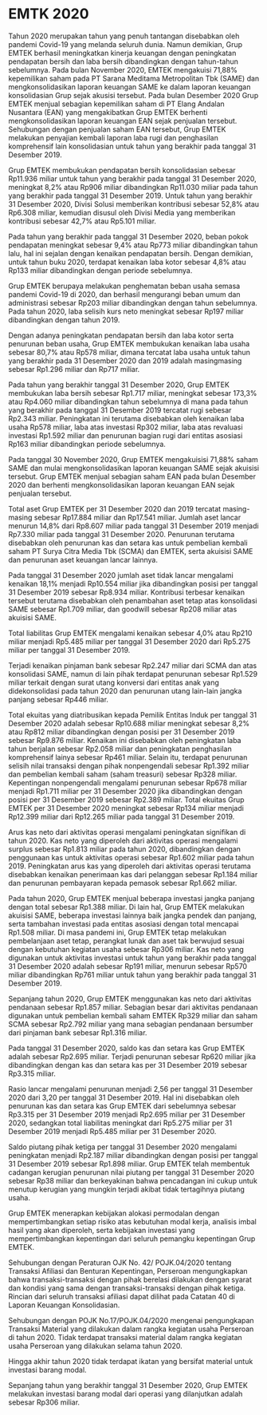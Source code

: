 # EMTK 2020

Tahun 2020 merupakan tahun yang penuh tantangan
disebabkan oleh pandemi Covid-19 yang melanda
seluruh dunia. Namun demikian, Grup EMTEK
berhasil meningkatkan kinerja keuangan dengan
peningkatan pendapatan bersih dan laba bersih
dibandingkan dengan tahun-tahun sebelumnya.
Pada bulan November 2020, EMTEK mengakuisi
71,88% kepemilikan saham pada PT Sarana Meditama
Metropolitan Tbk (SAME) dan mengkonsolidasikan
laporan keuangan SAME ke dalam laporan keuangan
konsolidasian Grup sejak akusisi tersebut. Pada bulan
Desember 2020 Grup EMTEK menjual sebagian
kepemilikan saham di PT Elang Andalan Nusantara
(EAN) yang mengakibatkan Grup EMTEK berhenti
mengkonsolidasikan laporan keuangan EAN sejak
penjualan tersebut. Sehubungan dengan penjualan
saham EAN tersebut, Grup EMTEK melakukan
penyajian kembali laporan laba rugi dan penghasilan
komprehensif lain konsolidasian untuk tahun yang
berakhir pada tanggal 31 Desember 2019.

Grup EMTEK membukukan pendapatan bersih
konsolidasian sebesar Rp11.936 miliar untuk
tahun yang berakhir pada tanggal 31 Desember
2020, meningkat 8,2% atau Rp906 miliar
dibandingkan Rp11.030 miliar pada tahun yang
berakhir pada tanggal 31 Desember 2019. Untuk
tahun yang berakhir 31 Desember 2020, Divisi
Solusi memberikan kontribusi sebesar 52,8% atau
Rp6.308 miliar, kemudian disusul oleh Divisi Media
yang memberikan kontribusi sebesar 42,7% atau
Rp5.101 miliar.

Pada tahun yang berakhir pada tanggal
31 Desember 2020, beban pokok pendapatan
meningkat sebesar 9,4% atau Rp773 miliar
dibandingkan tahun lalu, hal ini sejalan dengan
kenaikan pendapatan bersih. Dengan demikian,
untuk tahun buku 2020, terdapat kenaikan laba
kotor sebesar 4,8% atau Rp133 miliar dibandingkan
dengan periode sebelumnya.

Grup EMTEK berupaya melakukan penghematan
beban usaha semasa pandemi Covid-19 di 2020,
dan berhasil mengurangi beban umum dan
administrasi sebesar Rp203 miliar dibandingkan
dengan tahun sebelumnya. Pada tahun 2020, laba
selisih kurs neto meningkat sebesar Rp197 miliar
dibandingkan dengan tahun 2019.

Dengan adanya peningkatan pendapatan bersih
dan laba kotor serta penurunan beban usaha,
Grup EMTEK membukukan kenaikan laba usaha
sebesar 80,7% atau Rp578 miliar, dimana tercatat
laba usaha untuk tahun yang berakhir pada
31 Desember 2020 dan 2019 adalah masingmasing sebesar Rp1.296 miliar dan Rp717 miliar.

Pada tahun yang berakhir tanggal 31 Desember
2020, Grup EMTEK membukukan laba bersih
sebesar Rp1.717 miliar, meningkat sebesar 173,3%
atau Rp4.060 miliar dibandingkan tahun sebelumnya
di mana pada tahun yang berakhir pada tanggal
31 Desember 2019 tercatat rugi sebesar Rp2.343
miliar. Peningkatan ini terutama disebabkan oleh
kenaikan laba usaha Rp578 miliar, laba atas investasi
Rp302 miliar, laba atas revaluasi investasi Rp1.592
miliar dan penurunan bagian rugi dari entitas asosiasi
Rp163 miliar dibandingkan periode sebelumnya.

Pada tanggal 30 November 2020, Grup EMTEK
mengakuisisi 71,88% saham SAME dan mulai
mengkonsolidasikan laporan keuangan SAME
sejak akuisisi tersebut. Grup EMTEK menjual
sebagian saham EAN pada bulan Desember
2020 dan berhenti mengkonsolidasikan laporan
keuangan EAN sejak penjualan tersebut.

Total aset Grup EMTEK per 31 Desember 2020 dan
2019 tercatat masing-masing sebesar Rp17.884
miliar dan Rp17.541 miliar. Jumlah aset lancar
menurun 14,8% dari Rp8.607 miliar pada tanggal
31 Desember 2019 menjadi Rp7.330 miliar pada
tanggal 31 Desember 2020. Penurunan terutama
disebabkan oleh penurunan kas dan setara kas
untuk pembelian kembali saham PT Surya Citra
Media Tbk (SCMA) dan EMTEK, serta akuisisi SAME
dan penurunan aset keuangan lancar lainnya.

Pada tanggal 31 Desember 2020 jumlah aset tidak lancar
mengalami kenaikan 18,1% menjadi Rp10.554 miliar jika
dibandingkan posisi per tanggal 31 Desember 2019
sebesar Rp8.934 miliar. Kontribusi terbesar kenaikan
tersebut terutama disebabkan oleh penambahan aset
tetap atas konsolidasi SAME sebesar Rp1.709 miliar, dan
goodwill sebesar Rp208 miliar atas akuisisi SAME.

Total liabilitas Grup EMTEK mengalami kenaikan
sebesar 4,0% atau Rp210 miliar menjadi Rp5.485
miliar per tanggal 31 Desember 2020 dari
Rp5.275 miliar per tanggal 31 Desember 2019.

Terjadi kenaikan pinjaman bank sebesar Rp2.247 miliar
dari SCMA dan atas konsolidasi SAME, namun di lain
pihak terdapat penurunan sebesar Rp1.529 miliar
terkait dengan surat utang konversi dari entitas anak
yang didekonsolidasi pada tahun 2020 dan penurunan
utang lain-lain jangka panjang sebesar Rp446 miliar.

Total ekuitas yang diatribusikan kepada Pemilik
Entitas Induk per tanggal 31 Desember 2020
adalah sebesar Rp10.688 miliar meningkat sebesar
8,2% atau Rp812 miliar dibandingkan dengan
posisi per 31 Desember 2019 sebesar Rp9.876
miliar. Kenaikan ini disebabkan oleh peningkatan
laba tahun berjalan sebesar Rp2.058 miliar dan
peningkatan penghasilan komprehensif lainya
sebesar Rp461 miliar. Selain itu, terdapat penurunan
selisih nilai transaksi dengan pihak nonpengendali
sebesar Rp1.392 miliar dan pembelian kembali
saham (saham treasuri) sebesar Rp328 miliar.
Kepentingan nonpengendali mengalami penurunan
sebesar Rp678 miliar menjadi Rp1.711 miliar per
31 Desember 2020 jika dibandingkan dengan
posisi per 31 Desember 2019 sebesar Rp2.389
miliar. Total ekuitas Grup EMTEK per 31 Desember
2020 meningkat sebesar Rp134 miliar menjadi
Rp12.399 miliar dari Rp12.265 miliar pada tanggal
31 Desember 2019.

Arus kas neto dari aktivitas operasi mengalami
peningkatan signifikan di tahun 2020. Kas neto yang
diperoleh dari aktivitas operasi mengalami surplus
sebesar Rp1.813 miliar pada tahun 2020, dibandingkan
dengan penggunaan kas untuk aktivitas operasi
sebesar Rp1.602 miliar pada tahun 2019. Peningkatan
arus kas yang diperoleh dari aktivitas operasi terutama
disebabkan kenaikan penerimaan kas dari pelanggan
sebesar Rp1.184 miliar dan penurunan pembayaran
kepada pemasok sebesar Rp1.662 miliar.

Pada tahun 2020, Grup EMTEK menjual beberapa
investasi jangka panjang dengan total sebesar
Rp1.388 miliar. Di lain hal, Grup EMTEK melakukan
akuisisi SAME, beberapa investasi lainnya baik jangka
pendek dan panjang, serta tambahan investasi pada
entitas asosiasi dengan total mencapai Rp1.508
miliar. Di masa pandemi ini, Grup EMTEK tetap
melakukan pembelanjaan aset tetap, perangkat lunak
dan aset tak berwujud sesuai dengan kebutuhan
kegiatan usaha sebesar Rp306 miliar. Kas neto yang
digunakan untuk aktivitas investasi untuk tahun
yang berakhir pada tanggal 31 Desember 2020
adalah sebesar Rp191 miliar, menurun sebesar Rp570
miliar dibandingkan Rp761 miliar untuk tahun yang
berakhir pada tanggal 31 Desember 2019.

Sepanjang tahun 2020, Grup EMTEK menggunakan
kas neto dari aktivitas pendanaan sebesar Rp1.857
miliar. Sebagian besar dari aktivitas pendanaan
digunakan untuk pembelian kembali saham EMTEK
Rp329 miliar dan saham SCMA sebesar Rp2.792
miliar yang mana sebagian pendanaan bersumber
dari pinjaman bank sebesar Rp1.316 miliar.

Pada tanggal 31 Desember 2020, saldo kas dan
setara kas Grup EMTEK adalah sebesar Rp2.695
miliar. Terjadi penurunan sebesar Rp620 miliar
jika dibandingkan dengan kas dan setara kas per
31 Desember 2019 sebesar Rp3.315 miliar.

Rasio lancar mengalami penurunan menjadi 2,56
per tanggal 31 Desember 2020 dari 3,20 per
tanggal 31 Desember 2019. Hal ini disebabkan
oleh penurunan kas dan setara kas Grup EMTEK
dari sebelumnya sebesar Rp3.315 per 31 Desember
2019 menjadi Rp2.695 miliar per 31 Desember
2020, sedangkan total liabilitas meningkat dari
Rp5.275 miliar per 31 Desember 2019 menjadi
Rp5.485 miliar per 31 Desember 2020.

Saldo piutang pihak ketiga per tanggal 31 Desember
2020 mengalami peningkatan menjadi Rp2.187
miliar dibandingkan dengan posisi per tanggal 31
Desember 2019 sebesar Rp1.898 miliar. Grup EMTEK
telah membentuk cadangan kerugian penurunan
nilai piutang per tanggal 31 Desember 2020 sebesar
Rp38 miliar dan berkeyakinan bahwa pencadangan
ini cukup untuk menutup kerugian yang mungkin
terjadi akibat tidak tertagihnya piutang usaha.

Grup EMTEK menerapkan kebijakan alokasi
permodalan dengan mempertimbangkan setiap
risiko atas kebutuhan modal kerja, analisis imbal
hasil yang akan diperoleh, serta kebijakan investasi
yang mempertimbangkan kepentingan dari seluruh
pemangku kepentingan Grup EMTEK.

Sehubungan dengan Peraturan OJK No. 42/
POJK.04/2020 tentang Transaksi Afiliasi dan
Benturan Kepentingan, Perseroan mengungkapkan
bahwa transaksi-transaksi dengan pihak berelasi
dilakukan dengan syarat dan kondisi yang sama
dengan transaksi-transaksi dengan pihak ketiga.
Rincian dari seluruh transaksi afiliasi dapat
dilihat pada Catatan 40 di Laporan Keuangan
Konsolidasian.

Sehubungan dengan POJK No.17/POJK.04/2020
mengenai pengungkapan Transaksi Material yang
dilakukan dalam rangka kegiatan usaha Perseroan
di tahun 2020. Tidak terdapat transaksi material
dalam rangka kegiatan usaha Perseroan yang
dilakukan selama tahun 2020.

Hingga akhir tahun 2020 tidak terdapat ikatan
yang bersifat material untuk investasi barang
modal.

Sepanjang tahun yang berakhir tanggal
31 Desember 2020, Grup EMTEK melakukan
investasi barang modal dari operasi yang
dilanjutkan adalah sebesar Rp306 miliar.
